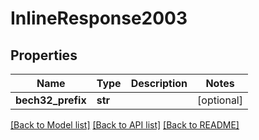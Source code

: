 # InlineResponse2003

## Properties
Name | Type | Description | Notes
------------ | ------------- | ------------- | -------------
**bech32_prefix** | **str** |  | [optional] 

[[Back to Model list]](../README.md#documentation-for-models) [[Back to API list]](../README.md#documentation-for-api-endpoints) [[Back to README]](../README.md)

